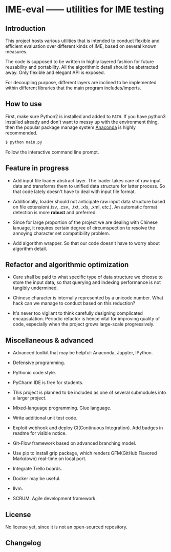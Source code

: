 # IME-eval —— utilities for IME testing

## Introduction

This project hosts various utilities that is intended to conduct flexible and efficient evaluation over different kinds of IME, based on several known measures.

The code is supposed to be written in highly layered fashion for future reusability and portability. All the algorithmic detail should be abstracted away. Only flexible and elegant API is exposed.

For decoupling purpose, different layers are inclined to be implemented within different libraries that the main program includes/imports.

## How to use

First, make sure Python2 is installed and added to `PATH`. If you have python3 installed already and don't want to messy up with the environment thing, then the popular package manage system [Anaconda](https://www.anaconda.com/) is highly recommended.

```bash
$ python main.py
```

Follow the interactive command line prompt.

## Feature in progress

- Add input file loader abstract layer. The loader takes care of raw input data and transforms them to unified data structure for latter process. So that code lately doesn't have to deal with input file format.

- Additionally, loader should not anticipate raw input data structure based on file extension(.tsv, .csv., .txt, .xls, .xml, etc.). An automatic format detection is more **robust** and preferred.

- Since for large proportion of the project we are dealing with Chinese lanuage, it requires certain degree of circumspection to resolve the annoying character set compatibility problem.

- Add algorithm wrapper. So that our code doesn't have to worry about algorithm detail.

## Refactor and algorithmic optimization

- Care shall be paid to what specific type of data structure we choose to store the input data, so that querying and indexing performance is not tangibly undermined.

- Chinese character is internally represented by a unicode number. What hack can we manage to conduct based on this reduction?

- It's never too vigilant to think carefully designing complicated encapsulation. Periodic refactor is hence vital for improving quality of code, especially when the project grows large-scale progressively.

## Miscellaneous & advanced

- Advanced toolkit that may be helpful: Anaconda, Jupyter, IPython.

- Defensive programming.

- Pythonic code style.

- PyCharm IDE is free for students.

- This project is planned to be included as one of several submodules into a larger project.

- Mixed-language programming. Glue language.

- Write additional unit test code.

- Exploit webhook and deploy CI(Continuous Integration). Add badges in readme for visible notice.

- Git-Flow framework based on advanced branching model.

- Use pip to install grip package, which renders GFM(GitHub Flavored Markdown) real-time on local port.

- Integrate Trello boards.

- Docker may be useful.

- llvm.

- SCRUM. Agile development framework.

## License

No license yet, since it is not an open-sourced repository.

## Changelog
